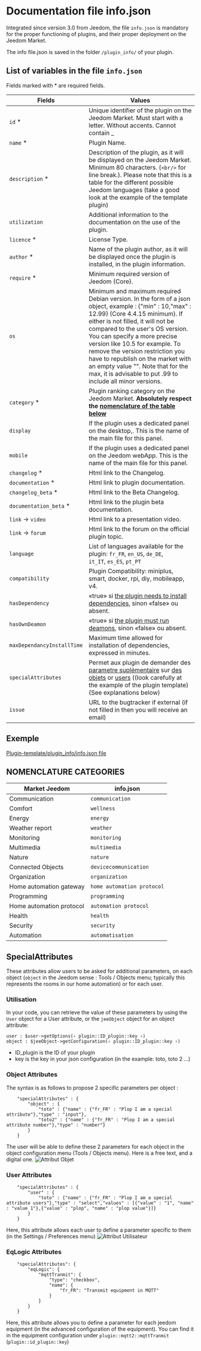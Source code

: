 # Documentation file info.json

Integrated since version 3.0 from Jeedom, the file ``info.json`` is mandatory for the proper functioning of plugins, and their proper deployment on the Jeedom Market.

The info file.json is saved in the folder ``/plugin_info/`` of your plugin.

## List of variables in the file ``info.json``

Fields marked with * are required fields.

Fields                   | Values                                                                                                                   |
------------------------ | ------------------------------------------------------------------------------------------------------------------------- |
``id`` *                     | Unique identifier of the plugin on the Jeedom Market. Must start with a letter. Without accents. Cannot contain _                             |
``name`` *                   | Plugin Name.                                                                                                            |
``description`` *            | Description of the plugin, as it will be displayed on the Jeedom Market. Minimum 80 characters. (``<br/>`` for line break.). Please note that this is a table for the different possible Jeedom languages (take a good look at the example of the template plugin)                                  |                                                                                     |
``utilization``                    | Additional information to the documentation on the use of the plugin.                                                    |
``licence`` *                | License Type.                                                                                                          |
``author`` *                 | Name of the plugin author, as it will be displayed once the plugin is installed, in the plugin information.         |
``require`` *                | Minimum required version of Jeedom (Core).                                                                                                |
``os``                 | Minimum and maximum required Debian version. In the form of a json object, example : {"min" : 10,"max" : 12.99} (Core 4.4.15 minimum). If either is not filled, it will not be compared to the user's OS version. You can specify a more precise version like 10.5 for example. To remove the version restriction you have to republish on the market with an empty value "". Note that for the max, it is advisable to put .99 to include all minor versions.                                               |
``category`` *               | Plugin ranking category on the Jeedom Market. **Absolutely respect the [nomenclature of the table below](https://doc.jeedom.com/en_US/dev/structure_info_json/#NOMENCLATURE%20CATEGORIES)** |
``display``                  | If the plugin uses a dedicated panel on the desktop,. This is the name of the main file for this panel.                    |
``mobile``                   | If the plugin uses a dedicated panel on the Jeedom webApp. This is the name of the main file for this panel.   |
``changelog`` *              | Html link to the Changelog.                                                                                              |
``documentation`` *          | Html link to plugin documentation.
``changelog_beta`` *              | Html link to the Beta Changelog.|
``documentation_beta`` *          | Html link to the plugin beta documentation.
``link`` -> ``video``               | Html link to a presentation video.                                                                                 |
``link`` -> ``forum``               | Html link to the forum on the official plugin topic.                                                                  |
``language``                | List of languages available for the plugin: ``fr_FR``, ``en_US``, ``de_DE``, ``it_IT``, ``es_ES``, ``pt_PT``            |
``compatibility``            | Plugin Compatibility: miniplus, smart, docker, rpi, diy, mobileapp, v4.                                                   |
``hasDependency``            | «true» si [the plugin needs to install dependencies](https://doc.jeedom.com/en_US/dev/daemon_plugin#Les%20d%C3%A9pendance), sinon «false» ou absent.                                              |
``hasOwnDeamon``             | «true» si [the plugin must run deamons](https://doc.jeedom.com/en_US/dev/daemon_plugin#Les%20d%C3%A9mons%20%26%20d%C3%A9pendances), sinon «false» ou absent.                                                   |
``maxDependancyInstallTime`` | Maximum time allowed for installation of dependencies, expressed in minutes.                                            |
``specialAttributes`` | Permet aux plugin de demander des [parametre suplémentaire](https://doc.jeedom.com/en_US/dev/structure_info_json#SpecialAttributes) sur [des objets](https://doc.jeedom.com/en_US/dev/structure_info_json#Attributes%20Object) or [users](https://doc.jeedom.com/en_US/dev/structure_info_json#Attributs%20User) ((look carefully at the example of the plugin template) (See explanations below)                                            |
``issue``                    | URL to the bugtracker if external (if not filled in then you will receive an email)

## Exemple

[Plugin-template/plugin_info/info.json file](https://github.com/jeedom/plugin-template/blob/master/plugin_info/info.json)

## NOMENCLATURE CATEGORIES

Market Jeedom         | info.json               |
--------------------- | ----------------------- |
Communication         | ``communication``           |
Comfort               | ``wellness``                |
Energy               | ``energy``                  |
Weather report                 | ``weather``                 |
Monitoring            | ``monitoring``              |
Multimedia            | ``multimedia``              |
Nature                | ``nature``                  |
Connected Objects      | ``devicecommunication``     |
Organization          | ``organization``            |
Home automation gateway  | ``home automation protocol``|
Programming         | ``programming``             |
Home automation protocol   | ``automation protocol``     |
Health                 | ``health``                  |
Security              | ``security``                |
Automation           | ``automatisation``          |

## SpecialAttributes

These attributes allow users to be asked for additional parameters, on each object (`object` in the Jeedom sense : Tools / Objects menu; typically this represents the rooms in our home automation) or for each user.

### Utilisation

In your code, you can retrieve the value of these parameters by using the `User` object for a User attribute, or the `jeeObject` object for an object attribute:

```
user : $user->getOptions(‹ plugin::ID_plugin::key ›)
object : $jeeObject->getConfiguration(‹ plugin::ID_plugin::key ›)
```
* ID_plugin is the ID of your plugin
* key is the key in your json configuration (in the example: toto, toto 2 ...)

### Object Attributes

The syntax is as follows to propose 2 specific parameters per object :
```
	"specialAttributes" : {
		"object" : {
			"toto" : {"name" : {"fr_FR" : "Plop I am a special attribute"},"type" : "input"},
			"toto2" : {"name" : {"fr_FR" : "Plop I am a special attribute number"},"type" : "number"}
		}
	}
```

The user will be able to define these 2 parameters for each object in the object configuration menu (Tools / Objects menu).
Here is a free text, and a digital one.
![Attribut Objet](images/SpecialAttributeObject.png)

### User Attributes

```
	"specialAttributes" : {
		"user" : {
			"toto" : {"name" : {"fr_FR" : "Plop I am a special attribute users"},"type" : "select","values" : [{"value" : "1", "name" : "value 1"},{"value" : "plop", "name" : "plop value"}]}
		}
	}
```

Here, this attribute allows each user to define a parameter specific to them (in the Settings / Preferences menu)
![Attribut Utilisateur](images/SpecialAttributeUser.png)

### EqLogic Attributes

```
	"specialAttributes": {
        "eqLogic": {
            "mqttTranmit": {
                "type": "checkbox",
                "name": {
                    "fr_FR": "Transmit equipment in MQTT"
                }
            }
        }
    }
```

Here, this attribute allows you to define a parameter for each jeedom equipment (in the advanced configuration of the equipment). You can find it in the equipment configuration under `plugin::mqtt2::mqttTranmit` (`plugin::id_plugin::key`)
